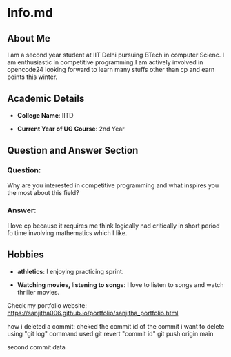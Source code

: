 # Info.md

## About Me

I am a second year student at IIT Delhi pursuing BTech in computer Scienc. I am enthusiastic in competitive programming.I am actively involved in opencode24 looking forward to learn many stuffs other than cp and earn points this winter.

## Academic Details

- **College Name**: IITD

- **Current Year of UG Course**: 2nd Year  

## Question and Answer Section

### Question:

Why are you interested in competitive programming and what inspires you the most about this field?  



### Answer:

I love cp because it requires me think logically nad critically in short period fo time involving mathematics which I like.



## Hobbies

- **athletics**: I enjoying practicing sprint.

- **Watching movies, listening to songs**: I love to listen to songs and watch thriller movies.

Check my portfolio website:
https://sanjitha006.github.io/portfolio/sanjitha_portfolio.html

how i deleted a commit:
cheked the commit id of the commit i want to delete using "git log" command
used git revert "commit id"
git push origin main

second commit data